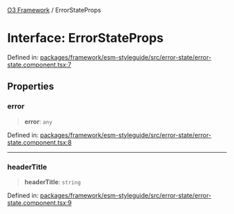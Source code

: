 [O3 Framework](../API.md) / ErrorStateProps

# Interface: ErrorStateProps

Defined in: [packages/framework/esm-styleguide/src/error-state/error-state.component.tsx:7](https://github.com/its-kios09/openmrs-esm-core/blob/main/packages/framework/esm-styleguide/src/error-state/error-state.component.tsx#L7)

## Properties

### error

> **error**: `any`

Defined in: [packages/framework/esm-styleguide/src/error-state/error-state.component.tsx:8](https://github.com/its-kios09/openmrs-esm-core/blob/main/packages/framework/esm-styleguide/src/error-state/error-state.component.tsx#L8)

***

### headerTitle

> **headerTitle**: `string`

Defined in: [packages/framework/esm-styleguide/src/error-state/error-state.component.tsx:9](https://github.com/its-kios09/openmrs-esm-core/blob/main/packages/framework/esm-styleguide/src/error-state/error-state.component.tsx#L9)

